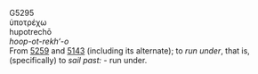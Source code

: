 G5295  
ὑποτρέχω  
hupotrechō  
*hoop-ot-rekh‘-o*  
From [5259](g5259) and [5143](g5143) (including its alternate); to *run*
*under*, that is, (specifically) to *sail* *past:* - run under.  
